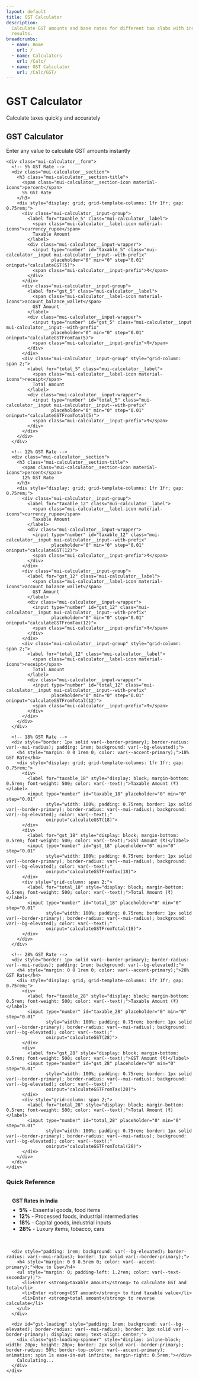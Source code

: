 ```yaml
---
layout: default
title: GST Calculator
description:
  Calculate GST amounts and base rates for different tax slabs with instant
  results.
breadcrumbs:
  - name: Home
    url: /
  - name: Calculators
    url: /Calc/
  - name: GST Calculator
    url: /Calc/GST/
---
```


<div class="mui-hero">
  <h1>GST Calculator</h1>
  <p class="subtitle">Calculate taxes quickly and accurately</p>
</div>

<div class="mui-features-grid" style="grid-template-columns: 1fr 1fr; gap: 2rem; align-items: start;">
  <!-- Calculator Input -->
  <div class="mui-calculator">
    <div class="mui-calculator__header">
      <h2 class="mui-calculator__title">GST Calculator</h2>
      <p class="mui-calculator__subtitle">Enter any value to calculate GST amounts instantly</p>
    </div>
    
    <div class="mui-calculator__form">
      <!-- 5% GST Rate -->
      <div class="mui-calculator__section">
        <h3 class="mui-calculator__section-title">
          <span class="mui-calculator__section-icon material-icons">percent</span>
          5% GST Rate
        </h3>
        <div style="display: grid; grid-template-columns: 1fr 1fr; gap: 0.75rem;">
          <div class="mui-calculator__input-group">
            <label for="taxable_5" class="mui-calculator__label">
              <span class="mui-calculator__label-icon material-icons">currency_rupee</span>
              Taxable Amount
            </label>
            <div class="mui-calculator__input-wrapper">
              <input type="number" id="taxable_5" class="mui-calculator__input mui-calculator__input--with-prefix" 
                     placeholder="0" min="0" step="0.01" oninput="calculateGST(5)">
              <span class="mui-calculator__input-prefix">₹</span>
            </div>
          </div>
          <div class="mui-calculator__input-group">
            <label for="gst_5" class="mui-calculator__label">
              <span class="mui-calculator__label-icon material-icons">account_balance_wallet</span>
              GST Amount
            </label>
            <div class="mui-calculator__input-wrapper">
              <input type="number" id="gst_5" class="mui-calculator__input mui-calculator__input--with-prefix" 
                     placeholder="0" min="0" step="0.01" oninput="calculateGSTFromTax(5)">
              <span class="mui-calculator__input-prefix">₹</span>
            </div>
          </div>
          <div class="mui-calculator__input-group" style="grid-column: span 2;">
            <label for="total_5" class="mui-calculator__label">
              <span class="mui-calculator__label-icon material-icons">receipt</span>
              Total Amount
            </label>
            <div class="mui-calculator__input-wrapper">
              <input type="number" id="total_5" class="mui-calculator__input mui-calculator__input--with-prefix" 
                     placeholder="0" min="0" step="0.01" oninput="calculateGSTFromTotal(5)">
              <span class="mui-calculator__input-prefix">₹</span>
            </div>
          </div>
        </div>
      </div>

      <!-- 12% GST Rate -->
      <div class="mui-calculator__section">
        <h3 class="mui-calculator__section-title">
          <span class="mui-calculator__section-icon material-icons">percent</span>
          12% GST Rate
        </h3>
        <div style="display: grid; grid-template-columns: 1fr 1fr; gap: 0.75rem;">
          <div class="mui-calculator__input-group">
            <label for="taxable_12" class="mui-calculator__label">
              <span class="mui-calculator__label-icon material-icons">currency_rupee</span>
              Taxable Amount
            </label>
            <div class="mui-calculator__input-wrapper">
              <input type="number" id="taxable_12" class="mui-calculator__input mui-calculator__input--with-prefix"
                     placeholder="0" min="0" step="0.01" oninput="calculateGST(12)">
              <span class="mui-calculator__input-prefix">₹</span>
            </div>
          </div>
          <div class="mui-calculator__input-group">
            <label for="gst_12" class="mui-calculator__label">
              <span class="mui-calculator__label-icon material-icons">account_balance_wallet</span>
              GST Amount
            </label>
            <div class="mui-calculator__input-wrapper">
              <input type="number" id="gst_12" class="mui-calculator__input mui-calculator__input--with-prefix"
                     placeholder="0" min="0" step="0.01" oninput="calculateGSTFromTax(12)">
              <span class="mui-calculator__input-prefix">₹</span>
            </div>
          </div>
          <div class="mui-calculator__input-group" style="grid-column: span 2;">
            <label for="total_12" class="mui-calculator__label">
              <span class="mui-calculator__label-icon material-icons">receipt</span>
              Total Amount
            </label>
            <div class="mui-calculator__input-wrapper">
              <input type="number" id="total_12" class="mui-calculator__input mui-calculator__input--with-prefix"
                     placeholder="0" min="0" step="0.01" oninput="calculateGSTFromTotal(12)">
              <span class="mui-calculator__input-prefix">₹</span>
            </div>
          </div>
        </div>
      </div>

      <!-- 18% GST Rate -->
      <div style="border: 1px solid var(--border-primary); border-radius: var(--mui-radius); padding: 1rem; background: var(--bg-elevated);">
        <h4 style="margin: 0 0 1rem 0; color: var(--accent-primary);">18% GST Rate</h4>
        <div style="display: grid; grid-template-columns: 1fr 1fr; gap: 0.75rem;">
          <div>
            <label for="taxable_18" style="display: block; margin-bottom: 0.5rem; font-weight: 500; color: var(--text);">Taxable Amount (₹)</label>
            <input type="number" id="taxable_18" placeholder="0" min="0" step="0.01"
                   style="width: 100%; padding: 0.75rem; border: 1px solid var(--border-primary); border-radius: var(--mui-radius); background: var(--bg-elevated); color: var(--text);"
                   oninput="calculateGST(18)">
          </div>
          <div>
            <label for="gst_18" style="display: block; margin-bottom: 0.5rem; font-weight: 500; color: var(--text);">GST Amount (₹)</label>
            <input type="number" id="gst_18" placeholder="0" min="0" step="0.01"
                   style="width: 100%; padding: 0.75rem; border: 1px solid var(--border-primary); border-radius: var(--mui-radius); background: var(--bg-elevated); color: var(--text);"
                   oninput="calculateGSTFromTax(18)">
          </div>
          <div style="grid-column: span 2;">
            <label for="total_18" style="display: block; margin-bottom: 0.5rem; font-weight: 500; color: var(--text);">Total Amount (₹)</label>
            <input type="number" id="total_18" placeholder="0" min="0" step="0.01"
                   style="width: 100%; padding: 0.75rem; border: 1px solid var(--border-primary); border-radius: var(--mui-radius); background: var(--bg-elevated); color: var(--text);"
                   oninput="calculateGSTFromTotal(18)">
          </div>
        </div>
      </div>

      <!-- 28% GST Rate -->
      <div style="border: 1px solid var(--border-primary); border-radius: var(--mui-radius); padding: 1rem; background: var(--bg-elevated);">
        <h4 style="margin: 0 0 1rem 0; color: var(--accent-primary);">28% GST Rate</h4>
        <div style="display: grid; grid-template-columns: 1fr 1fr; gap: 0.75rem;">
          <div>
            <label for="taxable_28" style="display: block; margin-bottom: 0.5rem; font-weight: 500; color: var(--text);">Taxable Amount (₹)</label>
            <input type="number" id="taxable_28" placeholder="0" min="0" step="0.01"
                   style="width: 100%; padding: 0.75rem; border: 1px solid var(--border-primary); border-radius: var(--mui-radius); background: var(--bg-elevated); color: var(--text);"
                   oninput="calculateGST(28)">
          </div>
          <div>
            <label for="gst_28" style="display: block; margin-bottom: 0.5rem; font-weight: 500; color: var(--text);">GST Amount (₹)</label>
            <input type="number" id="gst_28" placeholder="0" min="0" step="0.01"
                   style="width: 100%; padding: 0.75rem; border: 1px solid var(--border-primary); border-radius: var(--mui-radius); background: var(--bg-elevated); color: var(--text);"
                   oninput="calculateGSTFromTax(28)">
          </div>
          <div style="grid-column: span 2;">
            <label for="total_28" style="display: block; margin-bottom: 0.5rem; font-weight: 500; color: var(--text);">Total Amount (₹)</label>
            <input type="number" id="total_28" placeholder="0" min="0" step="0.01"
                   style="width: 100%; padding: 0.75rem; border: 1px solid var(--border-primary); border-radius: var(--mui-radius); background: var(--bg-elevated); color: var(--text);"
                   oninput="calculateGSTFromTotal(28)">
          </div>
        </div>
      </div>
    </div>

  </div>

  <!-- Results Summary -->
  <div class="mui-card">
    <h3>Quick Reference</h3>
    <div style="display: grid; gap: 1rem;">
      <div style="padding: 1rem; background: var(--bg-elevated); border-radius: var(--mui-radius); border: 1px solid var(--border-primary);">
        <h4 style="margin: 0 0 0.5rem 0; color: var(--accent-primary);">GST Rates in India</h4>
        <ul style="margin: 0; padding-left: 1.2rem; color: var(--text-secondary);">
          <li><strong>5%</strong> - Essential goods, food items</li>
          <li><strong>12%</strong> - Processed foods, industrial intermediaries</li>
          <li><strong>18%</strong> - Capital goods, industrial inputs</li>
          <li><strong>28%</strong> - Luxury items, tobacco, cars</li>
        </ul>
      </div>

      <div style="padding: 1rem; background: var(--bg-elevated); border-radius: var(--mui-radius); border: 1px solid var(--border-primary);">
        <h4 style="margin: 0 0 0.5rem 0; color: var(--accent-primary);">How to Use</h4>
        <ul style="margin: 0; padding-left: 1.2rem; color: var(--text-secondary);">
          <li>Enter <strong>taxable amount</strong> to calculate GST and total</li>
          <li>Enter <strong>GST amount</strong> to find taxable value</li>
          <li>Enter <strong>total amount</strong> to reverse calculate</li>
        </ul>
      </div>

      <div id="gst-loading" style="padding: 1rem; background: var(--bg-elevated); border-radius: var(--mui-radius); border: 1px solid var(--border-primary); display: none; text-align: center;">
        <div class="gst-loading-spinner" style="display: inline-block; width: 20px; height: 20px; border: 2px solid var(--border-primary); border-radius: 50%; border-top-color: var(--accent-primary); animation: spin 1s ease-in-out infinite; margin-right: 0.5rem;"></div>
        Calculating...
      </div>
    </div>

  </div>
</div>

<style>
@keyframes spin {
  to { transform: rotate(360deg); }
}
</style>

<script>
function calculateGST(rate) {
  showLoading();
  setTimeout(() => {
    const taxable = parseFloat(document.getElementById(	axable_).value) || 0;
    const gstAmount = taxable * (rate / 100);
    const total = taxable + gstAmount;

    document.getElementById(gst_).value = gstAmount.toFixed(2);
    document.getElementById(	otal_).value = total.toFixed(2);

    trackUsage(rate, 'taxable', taxable);
    hideLoading();
  }, 150);
}

function calculateGSTFromTax(rate) {
  showLoading();
  setTimeout(() => {
    const gstAmount = parseFloat(document.getElementById(gst_).value) || 0;
    const taxable = gstAmount / (rate / 100);
    const total = taxable + gstAmount;

    document.getElementById(	axable_).value = taxable.toFixed(2);
    document.getElementById(	otal_).value = total.toFixed(2);

    trackUsage(rate, 'gst', gstAmount);
    hideLoading();
  }, 150);
}

function calculateGSTFromTotal(rate) {
  showLoading();
  setTimeout(() => {
    const total = parseFloat(document.getElementById(	otal_).value) || 0;
    const taxable = total / (1 + rate / 100);
    const gstAmount = total - taxable;

    document.getElementById(	axable_).value = taxable.toFixed(2);
    document.getElementById(gst_).value = gstAmount.toFixed(2);

    trackUsage(rate, 'total', total);
    hideLoading();
  }, 150);
}

function trackUsage(rate, inputType, amount) {
  if (window.RKAnalytics && amount > 0) {
    window.RKAnalytics.trackCalculator('GST', 'calculate', {
      rate: rate,
      inputType: inputType,
      amount: amount
    });
  }
}

function showLoading() {
  const loadingEl = document.getElementById('gst-loading');
  if (loadingEl) {
    loadingEl.style.display = 'block';
  }
}

function hideLoading() {
  const loadingEl = document.getElementById('gst-loading');
  if (loadingEl) {
    loadingEl.style.display = 'none';
  }
}
</script>
